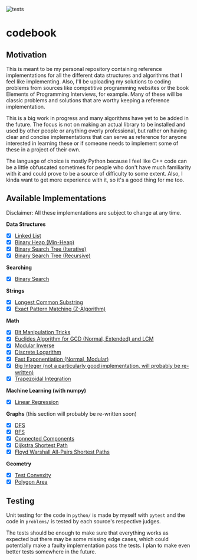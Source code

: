 ![tests](https://github.com/viagostini/codebook/workflows/tests/badge.svg)

# codebook

## Motivation
This is meant to be my personal repository containing reference implementations
for all the different data structures and algorithms that I feel like implementing.
Also, I'll be uploading my solutions to coding problems from sources like 
competitive programming websites or the book Elements of Programming Interviews,
for example. Many of these will be classic problems and solutions that are
worthy keeping a reference implementation. 

This is a big work in progress and many algorithms have yet to be added in the
future. The focus is not on making an actual library to be installed and used by
other people or anything overly professional, but rather on having clear and
concise implementations that can serve as reference for anyone interested in
learning these or if someone needs to implement some of these in a project of
their own.

The language of choice is mostly Python because I feel like C++ code can be
a little obfuscated sometimes for people who don't have much familiarity with
it and could prove to be a source of difficulty to some extent. Also, I kinda
want to get more experience with it, so it's a good thing for me too.

## Available Implementations

Disclaimer: All these implementations are subject to change at any time.

**Data Structures**
- [x] [Linked List](python/data_structures/linked_list.py)
- [x] [Binary Heap (Min-Heap)](python/data_structures/min_heap.py)
- [x] [Binary Search Tree (Iterative)](python/data_structures/bst.py)
- [x] [Binary Search Tree (Recursive)](python/data_structures/bst_recursive.py)

**Searching**
- [x] [Binary Search](python/searching/binary_search.py)

**Strings**
- [x] [Longest Common Substring](python/strings/lcs.py)
- [x] [Exact Pattern Matching (Z-Algorithm)](python/strings/z_algorithm.py) 

**Math**
- [x] [Bit Manipulation Tricks](python/bit_manipulation/bit_manipulation.py) 
- [x] [Euclides Algorithm for GCD (Normal, Extended) and LCM](python/number_theory/euclides.py)
- [x] [Modular Inverse](python/number_theory/mod_inverse.py)
- [x] [Discrete Logarithm](python/number_theory/discrete_logarithm.py)
- [x] [Fast Exponentiation (Normal, Modular)](python/number_theory/fast_power.py)
- [x] [Big Integer (not a particularly good implementation, will probably be re-written)](python/data_structures/big_integer.py)
- [x] [Trapezoidal Integration](python/numeric/trapezoid_integration.py)

**Machine Learning (with numpy)**
- [x] [Linear Regression](python/machine_learning/linear_regression.py)

**Graphs** (this section will probably be re-written soon)
- [x] [DFS](python/graphs/dfs.py)
- [x] [BFS](python/graphs/bfs.py)
- [x] [Connected Components](python/graphs/connected_component.py)
- [x] [Dijkstra Shortest Path](python/graphs/dijkstra.py)
- [x] [Floyd Warshall All-Pairs Shortest Paths](python/graphs/floyd_warshall.py)

**Geometry**
- [x] [Test Convexity](python/geometry/polygon.py) 
- [x] [Polygon Area](python/geometry/polygon.py)

## Testing
Unit testing for the code in `python/` is made by myself with `pytest` and the
code in `problems/` is tested by each source's respective judges.

The tests should be enough to make sure that everything works as expected but
there may be some missing edge cases, which could potentially make a faulty
implementation pass the tests. I plan to make even better tests somewhere in the
future.